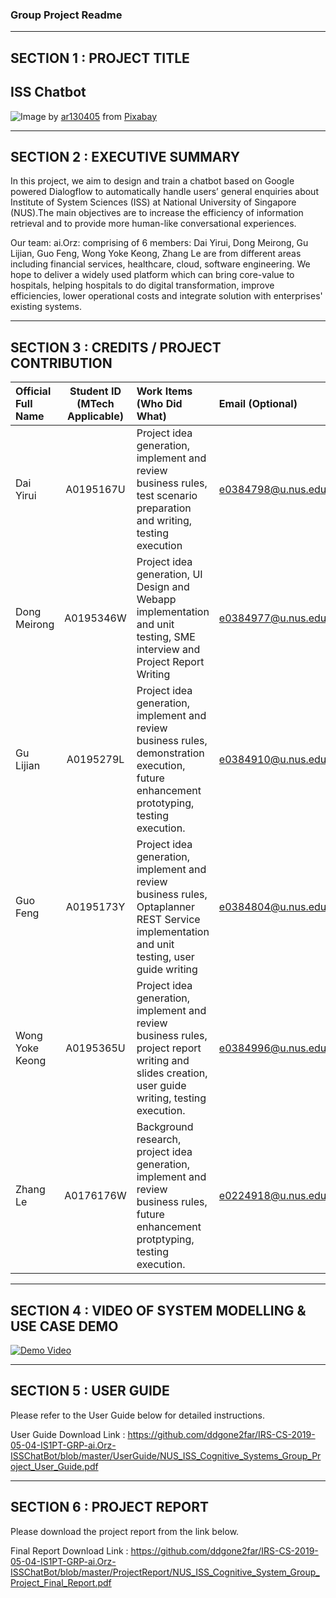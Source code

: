 ### Group Project Readme

---

## SECTION 1 : PROJECT TITLE
## ISS Chatbot

<img src="https://github.com/ddgone2far/IRS-CS-2019-05-04-IS1PT-GRP-ai.Orz-ISSChatBot/blob/master/readme_image.jpg"
     style="float: left; margin-right: 0px;" />
  
Image by <a href="https://pixabay.com/users/ar130405-423602/?utm_source=link-attribution&amp;utm_medium=referral&amp;utm_campaign=image&amp;utm_content=2082630">ar130405</a> from <a href="https://pixabay.com/?utm_source=link-attribution&amp;utm_medium=referral&amp;utm_campaign=image&amp;utm_content=2082630">Pixabay</a>
  
---
## SECTION 2 : EXECUTIVE SUMMARY
In this project, we aim to design and train a chatbot based on Google powered Dialogflow to automatically handle users’ general enquiries about Institute of System Sciences (ISS) at National University of Singapore (NUS).The main objectives are to increase the efficiency of information retrieval and to provide more human-like conversational experiences.


Our team: ai.Orz: comprising of 6 members: Dai Yirui, Dong Meirong, Gu Lijian, Guo Feng, Wong Yoke Keong, Zhang Le are from different areas including financial services, healthcare, cloud, software engineering. We hope to deliver a widely used platform which can bring core-value to hospitals, helping hospitals to do digital transformation, improve efficiencies, lower operational costs and integrate solution with enterprises' existing systems.


---
## SECTION 3 : CREDITS / PROJECT CONTRIBUTION

| Official Full Name  | Student ID (MTech Applicable)  | Work Items (Who Did What) | Email (Optional) |
| :------------ |:---------------:| :-----| :-----|
| Dai Yirui			| A0195167U | Project idea generation, implement and review business rules, test scenario preparation and writing, testing execution | e0384798@u.nus.edu |
| Dong Meirong		| A0195346W | Project idea generation, UI Design and Webapp implementation and unit testing, SME interview and Project Report Writing | e0384977@u.nus.edu |
| Gu Lijian			| A0195279L | Project idea generation, implement and review business rules, demonstration execution, future enhancement prototyping, testing execution. | e0384910@u.nus.edu |
| Guo Feng			| A0195173Y | Project idea generation, implement and review business rules, Optaplanner REST Service implementation and unit testing, user guide writing| e0384804@u.nus.edu |
| Wong Yoke Keong	| A0195365U | Project idea generation, implement and review business rules, project report writing and slides creation, user guide writing, testing execution. | e0384996@u.nus.edu |
| Zhang Le 			| A0176176W | Background research, project idea generation, implement and review business rules, future enhancement protptyping, testing execution. | e0224918@u.nus.edu |

---
## SECTION 4 : VIDEO OF SYSTEM MODELLING & USE CASE DEMO

[![Demo Video](https://img.youtube.com/vi/aFSoMvsbjpU/maxresdefault.jpg)](https://youtu.be/aFSoMvsbjpU)

---
## SECTION 5 : USER GUIDE

Please refer to the User Guide below for detailed instructions.

User Guide Download Link : <https://github.com/ddgone2far/IRS-CS-2019-05-04-IS1PT-GRP-ai.Orz-ISSChatBot/blob/master/UserGuide/NUS_ISS_Cognitive_Systems_Group_Project_User_Guide.pdf>

---
## SECTION 6 : PROJECT REPORT

Please download the project report from the link below.

Final Report Download Link : <https://github.com/ddgone2far/IRS-CS-2019-05-04-IS1PT-GRP-ai.Orz-ISSChatBot/blob/master/ProjectReport/NUS_ISS_Cognitive_System_Group_Project_Final_Report.pdf>
